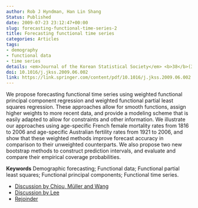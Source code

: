 ```yaml
---
author: Rob J Hyndman, Han Lin Shang
Status: Published
date: 2009-07-23 23:12:47+00:00
slug: forecasting-functional-time-series-2
title: Forecasting functional time series
categories: Articles
tags:
- demography
- functional data
- time series
details: <em>Journal of the Korean Statistical Society</em> <b>38</b>(3), 199-221. (With discussion)
doi: 10.1016/j.jkss.2009.06.002
link: https://link.springer.com/content/pdf/10.1016/j.jkss.2009.06.002.pdf
---
```


We propose forecasting functional time series using weighted functional principal component regression and weighted functional partial least squares regression. These approaches allow for smooth functions, assign higher weights to more recent data, and provide a modeling scheme that is easily adapted to allow for constraints and other information. We illustrate our approaches using age-specific French female mortality rates from 1816 to 2006 and age-specific Australian fertility rates from 1921 to 2006, and show that these weighted methods improve forecast accuracy in comparison to their unweighted counterparts. We also propose two new bootstrap methods to construct prediction intervals, and evaluate and compare their empirical coverage probabilities.

**Keywords** Demographic forecasting; Functional data; Functional partial least squares; Functional principal components; Functional time series.

  * [Discussion by Chiou, Müller and Wang](http://dx.doi.org/10.1016/j.jkss.2009.05.005)
  * [Discussion by Lee](http://dx.doi.org/10.1016/j.jkss.2009.05.002)
  * [Rejoinder](http://dx.doi.org/10.1016/j.jkss.2009.06.003)
